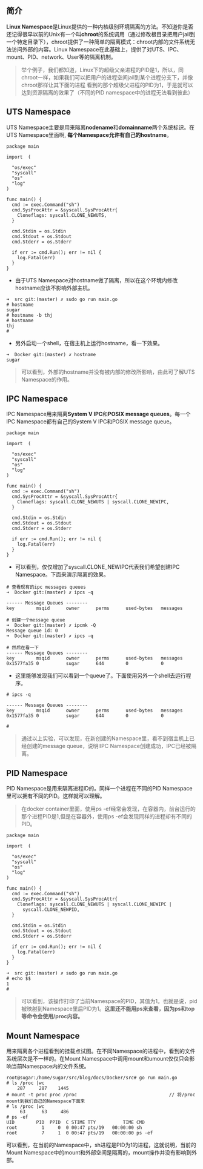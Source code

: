 ## 简介
**Linux Namespace**是Linux提供的一种内核级别环境隔离的方法。不知道你是否还记得很早以前的Unix有一个叫**chroot**的系统调用（通过修改根目录把用户jail到一个特定目录下），chroot提供了一种简单的隔离模式：chroot内部的文件系统无法访问外部的内容。Linux Namespace在此基础上，提供了对UTS、IPC、mount、PID、network、User等的隔离机制。


> 举个例子，我们都知道，Linux下的超级父亲进程的PID是1，所以，同chroot一样，如果我们可以把用户的进程空间jail到某个进程分支下，并像chroot那样让其下面的进程 看到的那个超级父进程的PID为1，于是就可以达到资源隔离的效果了（不同的PID namespace中的进程无法看到彼此）

## UTS Namespace
UTS Namespace主要是用来隔离**nodename**和**domainname**两个系统标识。在UTS Namespace里面啊, **每个Namespace允许有自己的hostname**。

```
package main

import  (

  "os/exec"
  "syscall"
  "os"
  "log"
)

func main() {
  cmd := exec.Command("sh")
  cmd.SysProcAttr = &syscall.SysProcAttr{
    Cloneflags: syscall.CLONE_NEWUTS,
  }

  cmd.Stdin = os.Stdin
  cmd.Stdout = os.Stdout
  cmd.Stderr = os.Stderr

  if err := cmd.Run(); err != nil {
    log.Fatal(err)
  }
}
```

- 由于UTS Namespace对hostname做了隔离，所以在这个环境内修改hostname应该不影响外部主机。

```
➜  src git:(master) ✗ sudo go run main.go
# hostname
sugar
# hostname -b thj
# hostname
thj
#

```

- 另外启动一个shell，在宿主机上运行hostname，看一下效果。

```
➜  Docker git:(master) ✗ hostname
sugar

```

> 可以看到，外部的hostname并没有被内部的修改所影响，由此可了解UTS Namespace的作用。

## IPC Namespace
IPC Namespace用来隔离**System V IPC**和**POSIX message queues**。每一个IPC Namespace都有自己的System V IPC和POSIX message queue。

```
package main

import  (

  "os/exec"
  "syscall"
  "os"
  "log"
)

func main() {
  cmd := exec.Command("sh")
  cmd.SysProcAttr = &syscall.SysProcAttr{
    Cloneflags: syscall.CLONE_NEWUTS | syscall.CLONE_NEWIPC,
  }

  cmd.Stdin = os.Stdin
  cmd.Stdout = os.Stdout
  cmd.Stderr = os.Stderr

  if err := cmd.Run(); err != nil {
    log.Fatal(err)
  }
}
```
- 可以看到，仅仅增加了syscall.CLONE_NEWIPC代表我们希望创建IPC Namespace。下面来演示隔离的效果。

```
# 查看现有的ipc messages queues
➜  Docker git:(master) ✗ ipcs -q

------ Message Queues --------
key        msqid      owner      perms      used-bytes   messages

# 创建一个message queue
➜  Docker git:(master) ✗ ipcmk -Q
Message queue id: 0
➜  Docker git:(master) ✗ ipcs -q

# 然后在看一下
------ Message Queues --------
key        msqid      owner      perms      used-bytes   messages
0x1577fa35 0          sugar      644        0            0

```

- 这里能够发现我们可以看到一个queue了。下面使用另外一个shell去运行程序。

```
# ipcs -q

------ Message Queues --------
key        msqid      owner      perms      used-bytes   messages
0x1577fa35 0          sugar      644        0            0

#
```

> 通过以上实验，可以发现，在新创建的Namespace里，看不到宿主机上已经创建的message queue，说明IIPC Namespace创建成功，IPC已经被隔离。

## PID Namespace

PID Namespace是用来隔离进程ID的。同样一个进程在不同的PID Namespace里可以拥有不同的PID。这样就可以理解。

> 在docker container里面，使用ps -ef经常会发现，在容器内，前台运行的那个进程PID是1,但是在容器外，使用ps -ef会发现同样的进程却有不同的PID。

```
package main

import  (

  "os/exec"
  "syscall"
  "os"
  "log"
)

func main() {
  cmd := exec.Command("sh")
  cmd.SysProcAttr = &syscall.SysProcAttr{
    Cloneflags: syscall.CLONE_NEWUTS | syscall.CLONE_NEWIPC | 
      syscall.CLONE_NEWPID,
  }

  cmd.Stdin = os.Stdin
  cmd.Stdout = os.Stdout
  cmd.Stderr = os.Stderr

  if err := cmd.Run(); err != nil {
    log.Fatal(err)
  }
}
```

```
➜  src git:(master) ✗ sudo go run main.go
# echo $$
1
#
```
> 可以看到，该操作打印了当前Namespace的PID，其值为1。也就是说，pid被映射到Namespace里后PID为1。**这里还不能用ps来查看，因为ps和top等命令会使用/proc内容。**

## Mount Namespace

用来隔离各个进程看到的挂载点试图。在不同Namespace的进程中，看到的文件系统层次是不一样的。在Mount Namespace中调用mount和umount仅仅只会影响当前Namespace内的文件系统。

```
root@sugar:/home/sugar/src/blog/docs/Docker/src# go run main.go 
# ls /proc |wc
    287     287    1445
# mount -t proc proc /proc									// 将/proc mount到我们自己的Namespace下面来
# ls /proc |wc
     63      63     486
# ps -ef
UID        PID  PPID  C STIME TTY          TIME CMD
root         1     0  0 00:47 pts/19   00:00:00 sh
root         7     1  0 00:47 pts/19   00:00:00 ps -ef
```

可以看到，在当前的Namespace中，sh进程是PID为1的进程，这就说明，当前的Mount Namespace中的mount和外部空间是隔离的，mount操作并没有影响到外部。

